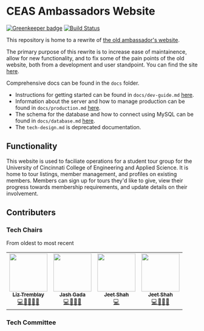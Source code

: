 # CEAS Ambassadors Website

[![Greenkeeper badge](https://badges.greenkeeper.io/kurtlewis/ceas-ambassadors-website.svg)](https://greenkeeper.io/)
[![Build Status](https://travis-ci.org/ceas-ambassadors/ceas-ambassadors-website.svg?branch=master)](https://travis-ci.org/ceas-ambassadors/ceas-ambassadors-website)

This repository is home to a rewrite of [the old ambassador's website](https://github.com/kurtlewis/OrganizationManager).

The primary purpose of this rewrite is to increase ease of maintainence, allow for new functionality, and to fix some of the pain points of the old website, both from a development and user standpoint. You can find the site [here](https://ucceasambassadors.com/).

Comprehensive docs can be found in the `docs` folder. 
* Instructions for getting started can be found in `docs/dev-guide.md` [here](docs/dev-guide.md).
* Information about the server and how to manage production can be found in `docs/production.md` [here](docs/production.md).
* The schema for the database and how to connect using MySQL can be found in `docs/database.md` [here](docs/database.md).
* The `tech-design.md` is deprecated documentation.

## Functionality
This website is used to faciliate operations for a student tour group for the University of Cincinnati College of Engineering and Applied Science. It is home to tour listings, member management, and profiles on existing members. Members can sign up for tours they'd like to give, view their progress towards membership requirements, and update details on their involvement.

## Contributers
### Tech Chairs
From oldest to most recent
<table>
  <tr>
    <td align="center"><a href="https://github.com/lizisawizard"><img src="https://avatars.githubusercontent.com/u/48833213?v=4" width="100px;" alt=""/><br /><sub><b>Liz Tremblay</b></sub></a><br /><a href="https://github.com/ceas-ambassadors/ceas-ambassadors-website/commits?author=lizisawizard" title="Code">💻🎨📆🧑‍🏫</a></td>
    <td align="center"><a href="https://github.com/Jashgada"><img src="https://avatars.githubusercontent.com/u/30024526?v=4" width="100px;" alt=""/><br /><sub><b>Jash Gada</b></sub></a><br /><a href="https://github.com/ceas-ambassadors/ceas-ambassadors-website/commits?author=Jashgada" title="Code">💻🧑‍🏫🚧</a></td>
    <td align="center"><a href="https://github.com/JeetShah1143"><img src="https://avatars.githubusercontent.com/u/63007766?v=4" width="100px;" alt=""/><br /><sub><b>Jeet Shah</b></sub></a><br /><a href="https://github.com/ceas-ambassadors/ceas-ambassadors-website/commits?author=JeetShah1143" title="Code">💻</a></td>
    <td align="center"><a href="https://github.com/obosticco"><img src="https://avatars.githubusercontent.com/u/69492921?v=4" width="100px;" alt=""/><br /><sub><b>Jeet Shah</b></sub></a><br /><a href="https://github.com/ceas-ambassadors/ceas-ambassadors-website/commits?author=obosticco" title="Code">💻🧑‍🏫🚧</a></td>
</table>

### Tech Committee
<table>
  <!-- <tr>
    <td align="center"><a href="https://github.com/lizisawizard"><img src="https://avatars.githubusercontent.com/u/48833213?v=4" width="100px;" alt=""/><br /><sub><b>Liz Tremblay</b></sub></a><br /><a href="https://github.com/ceas-ambassadors/ceas-ambassadors-website/commits?author=lizisawizard" title="Code">💻🎨📆🧑‍🏫</a></td>
    <td align="center"><a href="https://github.com/Jashgada"><img src="https://avatars.githubusercontent.com/u/30024526?v=4" width="100px;" alt=""/><br /><sub><b>Jash Gada</b></sub></a><br /><a href="https://github.com/ceas-ambassadors/ceas-ambassadors-website/commits?author=Jashgada" title="Code">💻🧑‍🏫🚧</a></td>
    <td align="center"><a href="https://github.com/JeetShah1143"><img src="https://avatars.githubusercontent.com/u/63007766?v=4" width="100px;" alt=""/><br /><sub><b>Jeet Shah</b></sub></a><br /><a href="https://github.com/ceas-ambassadors/ceas-ambassadors-website/commits?author=JeetShah1143" title="Code">💻</a></td> -->
</table>
